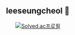 <div align="center">
  
## leeseungcheol 🌱

[![Solved.ac프로필](http://mazassumnida.wtf/api/mini/generate_badge?boj=leesc0839)](https://solved.ac/leesc0839)
</div>
